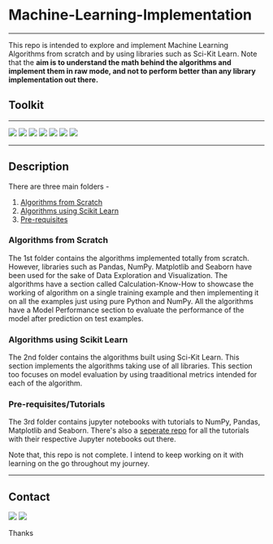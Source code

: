 # Machine-Learning-Implementation
---
This repo is intended to explore and implement Machine Learning Algorithms from scratch and by using libraries such as Sci-Kit Learn. 
Note that the **aim is to understand the math behind the algorithms and implement them in raw mode, and not to perform better than any library 
implementation out there.** 

## Toolkit
---
<a href = "https://python.org/"><img src = "https://img.shields.io/badge/Python-FFD43B?style=for-the-badge&logo=python&logoColor=blue"></a>
<a href = "https://jupyter.org/"><img src = "https://img.shields.io/badge/Jupyter-000000?style=for-the-badge&logo=jupyter&logoColor=orange"></a>
<a href = "https://scikit-learn.org/"><img src = "https://img.shields.io/badge/ScikitLearn-FFFFFF?style=for-the-badge&logo=scikitlearn&logoColor=orange"></a>
<a href = "https://pandas.pydata.org/"><img src = "https://img.shields.io/badge/Pandas-3399FF?style=for-the-badge&logo=pandas&logoColor=white"></a>
<a href = "https://numpy.org/"><img src = "https://img.shields.io/badge/Numpy-FFFFFF?style=for-the-badge&logo=numpy&logoColor=blue"></a>
<a href = "https://matplotlib.org/"><img src = "https://img.shields.io/badge/Matplotlib-000000?style=for-the-badge&logo=matplotlib&logoColor=blue"></a>
<a href = "https://seaborn.pydata.org/"><img src = "https://img.shields.io/badge/Seaborn-3399FF?style=for-the-badge&logo=seaborn&logoColor=blue"></a>

---
## Description
There are three main folders - 
1. <a href = "https://github.com/raunak-shr/Machine-Learning-Implementation/tree/main/Algorithms%20from%20Scratch">Algorithms from Scratch</a>
2. <a href = "https://github.com/raunak-shr/Machine-Learning-Implementation/tree/main/Algorithms%20from%20Scratch">Algorithms using Scikit Learn</a>
3. <a href = "https://github.com/raunak-shr/Machine-Learning-Implementation/tree/main/Pre-requisites">Pre-requisites</a>

### Algorithms from Scratch

The 1st folder contains the algorithms implemented totally from scratch. However, libraries such as Pandas, NumPy. Matplotlib and Seaborn have been used for the sake of 
Data Exploration and Visualization. The algorithms have a section called Calculation-Know-How to showcase the working of algorithm on a single training example
and then implementing it on all the examples just using pure Python and NumPy. All the algorithms have a Model Performance section to evaluate the performance of 
the model after prediction on test examples.

### Algorithms using Scikit Learn 

The 2nd folder contains the algorithms built using Sci-Kit Learn. This section implements the algorithms taking use of all libraries. This section too focuses on 
model evaluation by using traaditional metrics intended for each of the algorithm.

### Pre-requisites/Tutorials 
The 3rd folder contains jupyter notebooks with tutorials to NumPy, Pandas, Matplotlib and Seaborn. There's also a <a href = "https://github.com/raunak-shr/ML-Library-Prerequisites">seperate repo</a> for all the tutorials with their respective Jupyter notebooks out there.


Note that, this repo is not complete. I intend to keep working on it with learning on the go throughout my journey.

---
## Contact
<a href = "https://www.linkedin.com/in/shreeyansh-das/"><img src = "https://img.shields.io/badge/LinkedIn-0077B5?style=for-the-badge&logo=linkedin&logoColor=white"></a>
<a href = "mailto: raunak.dvm@gmail.com"><img src = "https://img.shields.io/badge/Gmail-D14836?style=for-the-badge&logo=gmail&logoColor=white"></a>

Thanks
